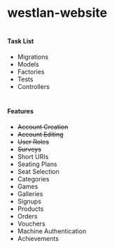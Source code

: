 # westlan-website

#

#### Task List
- Migrations
- Models
- Factories
- Tests
- Controllers

#

#### Features
- ~~Account Creation~~
- ~~Account Editing~~
- ~~User Roles~~
- ~~Surveys~~
- Short URIs
- Seating Plans
- Seat Selection
- Categories
- Games
- Galleries
- Signups
- Products
- Orders
- Vouchers
- Machine Authentication
- Achievements
